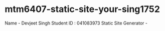 # mtm6407-static-site-your-sing1752


Name - Devjeet Singh
Student ID : 041083973
Static Site Generator -
